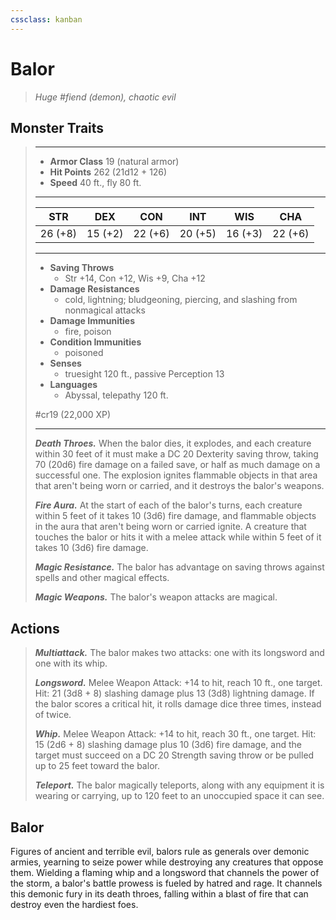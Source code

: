 ```yaml
---
cssclass: kanban
---
```


# Balor
>*Huge #fiend (demon), chaotic evil*
## Monster Traits
>___
>- **Armor Class** 19 (natural armor)
>- **Hit Points** 262 (21d12 + 126)
>- **Speed** 40 ft., fly 80 ft.
>___
>|STR|DEX|CON|INT|WIS|CHA|
>|:---:|:---:|:---:|:---:|:---:|:---:|
>|26 (+8)|15 (+2)|22 (+6)|20 (+5)|16 (+3)|22 (+6)|
>___
>- **Saving Throws**
>	 - Str +14, Con +12, Wis +9, Cha +12
>- **Damage Resistances**
>	 - cold, lightning; bludgeoning, piercing, and slashing from nonmagical attacks
>- **Damage Immunities**
>	 - fire, poison
>- **Condition Immunities**
>	 - poisoned
>- **Senses**
>	 - truesight 120 ft., passive Perception 13
>- **Languages**
>	 - Abyssal, telepathy 120 ft.
>
> #cr19 (22,000 XP)
>___
>***Death Throes.*** When the balor dies, it explodes, and each creature within 30 feet of it must make a DC 20 Dexterity saving throw, taking 70 (20d6) fire damage on a failed save, or half as much damage on a successful one. The explosion ignites flammable objects in that area that aren't being worn or carried, and it destroys the balor's weapons.  
>
>***Fire Aura.*** At the start of each of the balor's turns, each creature within 5 feet of it takes 10 (3d6) fire damage, and flammable objects in the aura that aren't being worn or carried ignite. A creature that touches the balor or hits it with a melee attack while within 5 feet of it takes 10 (3d6) fire damage.  
>
>***Magic Resistance.*** The balor has advantage on saving throws against spells and other magical effects.  
>
>***Magic Weapons.*** The balor's weapon attacks are magical.  
>
## Actions
>***Multiattack.*** The balor makes two attacks: one with its longsword and one with its whip.  
>
>***Longsword.*** Melee Weapon Attack: +14 to hit, reach 10 ft., one target. Hit: 21 (3d8 + 8) slashing damage plus 13 (3d8) lightning damage. If the balor scores a critical hit, it rolls damage dice three times, instead of twice.  
>
>***Whip.*** Melee Weapon Attack: +14 to hit, reach 30 ft., one target. Hit: 15 (2d6 + 8) slashing damage plus 10 (3d6) fire damage, and the target must succeed on a DC 20 Strength saving throw or be pulled up to 25 feet toward the balor.  
>
>***Teleport.*** The balor magically teleports, along with any equipment it is wearing or carrying, up to 120 feet to an unoccupied space it can see.
## Balor
Figures of ancient and terrible evil, balors rule as generals over demonic armies, yearning to seize power while destroying any creatures that oppose them.
Wielding a flaming whip and a longsword that channels the power of the storm, a balor's battle prowess is fueled by hatred and rage. It channels this demonic fury in its death throes, falling within a blast of fire that can destroy even the hardiest foes.